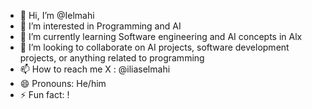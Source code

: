 - 👋 Hi, I’m @Ielmahi
- 👀 I’m interested in Programming and AI
- 🌱 I’m currently learning Software engineering and AI concepts in Alx
- 💞️ I’m looking to collaborate on AI projects, software development projects, or anything related to programming
- 📫 How to reach me X : @iliaselmahi
- 😄 Pronouns: He/him
- ⚡ Fun fact: !
<!---
Ielmahi/Ielmahi is a ✨ special ✨ repository because its `README.md` (this file) appears on your GitHub profile.
You can click the Preview link to take a look at your changes.
--->
